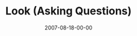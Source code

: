 ---
layout: message
category: message
series: "Seek"
title: "Look (Asking Questions)"
date: 2007-08-18-00-00
message_id: 5
audio: "http://s3.amazonaws.com/crossroads-media/media/legacy/mp3/Seek_2_Look_08-19-07_Tome.mp3"
audio-duration: "45:43"
flag: "N"
---